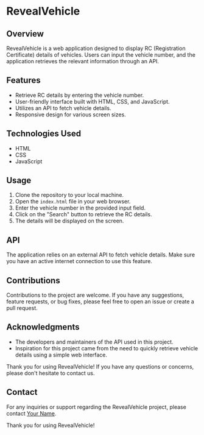 # RevealVehicle

## Overview
RevealVehicle is a web application designed to display RC (Registration Certificate) details of vehicles. Users can input the vehicle number, and the application retrieves the relevant information through an API.

## Features
- Retrieve RC details by entering the vehicle number.
- User-friendly interface built with HTML, CSS, and JavaScript.
- Utilizes an API to fetch vehicle details.
- Responsive design for various screen sizes.

## Technologies Used
- HTML
- CSS
- JavaScript

## Usage
1. Clone the repository to your local machine.
2. Open the `index.html` file in your web browser.
3. Enter the vehicle number in the provided input field.
4. Click on the "Search" button to retrieve the RC details.
5. The details will be displayed on the screen.

## API
The application relies on an external API to fetch vehicle details. Make sure you have an active internet connection to use this feature.

## Contributions
Contributions to the project are welcome. If you have any suggestions, feature requests, or bug fixes, please feel free to open an issue or create a pull request.

## Acknowledgments
- The developers and maintainers of the API used in this project.
- Inspiration for this project came from the need to quickly retrieve vehicle details using a simple web interface.

Thank you for using RevealVehicle! If you have any questions or concerns, please don't hesitate to contact us.


## Contact

For any inquiries or support regarding the RevealVehicle project, please contact [Your Name](mailto:your.email@example.com).

Thank you for using RevealVehicle!
